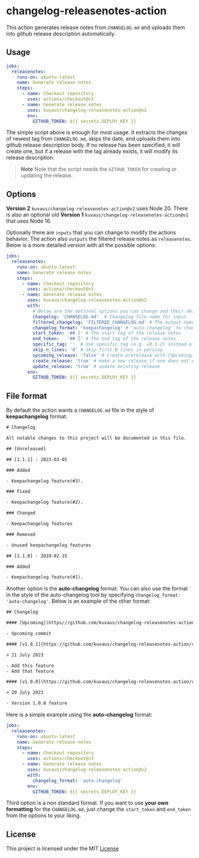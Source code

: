 # changelog-releasenotes-action

This action generates release notes from `CHANGELOG.md` and uploads them into github release description automatically.


## Usage


```yaml
jobs:
  releasenotes:
    runs-on: ubuntu-latest
    name: Generate release notes
    steps:
      - name: Checkout repository
        uses: actions/checkout@v3
      - name: Generate release notes
        uses: kuvaus/changelog-releasenotes-action@v2
        env:
          GITHUB_TOKEN: ${{ secrets.DEPLOY_KEY }}
```

The simple script above is enough for most usage. It extracts the changes of newest tag from `CHANGELOG.md`, skips the date, and uploads them into github release description body. If no release has been specified, it will create one, but if a release with the tag already exists, it will modify its release description.

> **Note**
>  Note that the script needs the `GITHUB_TOKEN` for creating or updating the release.

## Options

**Version 2** `kuvaus/changelog-releasenotes-action@v2` uses Node 20. There is also an optional old **Version 1** `kuvaus/changelog-releasenotes-action@v1` that uses Node 16.


Optionally there are `inputs` that you can change to modify the actions behavior. The action also `outputs` the filtered release notes as `releasenotes`. Below is a more detailed version with all the possible options:

```yaml
jobs:
  releasenotes:
    runs-on: ubuntu-latest
    name: Generate release notes
    steps:
      - name: Checkout repository
        uses: actions/checkout@v3
      - name: Generate release notes
        uses: kuvaus/changelog-releasenotes-action@v2
        with:
          # Below are the optional options you can change and their default values
          changelog: 'CHANGELOG.md'  # Changelog file name for input
          filtered_changelog: 'FILTERED_CHANGELOG.md' # The output name release notes file
          changelog_format: 'keepachangelog' # 'auto-changelog' to change the defaults to the other format
          start_token: '## [' # The start tag of the release notes
          end_token:   '## [' # The end tag of the release notes
          specific_tag: ''  # Use specific tag (e.g. v0.1.2) instead of the newest
          skip_n_lines: '0' # Skip first N lines in parsing
          upcoming_release: 'false' # Create prerelease with [Upcoming] section
          create_release: 'true' # make a new release if one does not exist
          update_release: 'true' # update existing release
        env:
          GITHUB_TOKEN: ${{ secrets.DEPLOY_KEY }}
```


## File format

By default the action wants a `CHANGELOG.md` file in the style of **keepachangelog** format:

```txt
# Changelog

All notable changes to this project will be documented in this file.

## [Unreleased]

## [1.1.1] - 2023-03-05

### Added

- Keepachangelog feature(#3).

### Fixed

- Keepachangelog feature(#2).

### Changed

- Keepachangelog features

### Removed

- Unused keepachangelog features

## [1.1.0] - 2019-02-15

### Added

- Keepachangelog feature(#1).
```

Another option is the **auto-changelog** format. You can also use the format in the style of the auto-changelog tool by specifying `changelog_format: 'auto-changelog'`. Below is an example of the other format:



```txt
## Changelog

#### [Upcoming](https///github.com/kuvaus/changelog-releasenotes-action/compare/v1.0.1...HEAD)

- Upcoming commit

#### [v1.0.1](https://github.com/kuvaus/changelog-releasenotes-action/releases/tag/v1.0.1)

> 21 July 2023

- Add this feature
- Add that feature

#### [v1.0.0](https://github.com/kuvaus/changelog-releasenotes-action/releases/tag/v1.0.0)

> 20 July 2023

- Version 1.0.0 feature
```

Here is a simple example using the  **auto-changelog** format:

```yaml
jobs:
  releasenotes:
    runs-on: ubuntu-latest
    name: Generate release notes
    steps:
      - name: Checkout repository
        uses: actions/checkout@v3
      - name: Generate release notes
        uses: kuvaus/changelog-releasenotes-action@v2
        with:
          changelog_format: 'auto-changelog'
        env:
          GITHUB_TOKEN: ${{ secrets.DEPLOY_KEY }}
```

Third option is a non standard format. If you want to use **your own formatting** for the `CHANGELOG.md`, just change the `start_token` and `end_token` from the options to your liking.


## License

This project is licensed under the MIT [License](https://github.com/kuvaus/changelog-releasenotes-action/blob/main/LICENSE)
